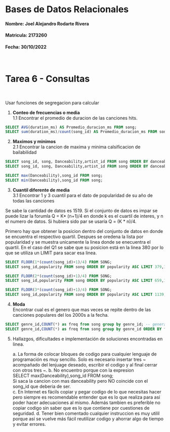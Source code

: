 # Bases de Datos Relacionales 
#### Nombre: Joel Alejandro Rodarte Rivera  
#### Matricula: 2173260
#### Fecha: 30/10/2022
<br/>

# Tarea 6 - Consultas
<br/>

Usar funciones de segregacion para calcular 

1. **Conteo de frecuencias o media**
    <br/> 1.1 Encontrar el promedio de duracion de las canciones hits. 
    
~~~~sql
SELECT AVG(duration_ms) AS Promedio_duracion_ms FROM song;
SELECT sum(duration_ms)/count(song_id) AS Promedio_duracion_ms FROM song ;
~~~~

2. **Maximos y minimos**
<br/> 2.1 Encontrar la cancion de maxima y minima calsificacion de bailabilidad

~~~~sql
SELECT song_id, song, Danceability,artist_id FROM song ORDER BY danceability DESC;
SELECT song_id, song, Danceability,artist_id FROM song ORDER BY danceability ASC;

SELECT max(Danceability),song_id FROM song;
SELECT min(Danceability),song_id FROM song;
~~~~

3. **Cuantil diferente de media**
<br/> 3.1 Encontrar 1 y 3  cuantil para el dato de popularidad de su año de todas las canciones 

Se sabe la cantidad de datos es 1519. Si el conjunto de datos es impar se puede lizar la forumla  Q = K* (n+1)/4 en donde k es el cuartil de interes, y n el numero de datos. Si hubiera sido par se usaría Q = (K * n)/4.

Primero hay que obtener la posicion dentro del conjunto de datos en donde se encuentra el respectivo quartil. Despues se oredena la lista por popularidad y se muestra unicamente la linea donde se enecuentra el quartil. En el caso del Q1 se sabe que su posicion está en la linea 380 por lo que se utiliza un LIMIT para sacar esa linea. 

~~~~sql
SELECT FLOOR(1*(count(song_id)+1)/4) FROM SONG;
SELECT song_id,popularity FROM song ORDER BY popularity ASC LIMIT 379,1; 

SELECT FLOOR(2*(count(song_id)+1)/4) FROM SONG;
SELECT song_id,popularity FROM song ORDER BY popularity ASC LIMIT 659,1; 

SELECT FLOOR(3*(count(song_id)+1)/4) FROM SONG;
SELECT song_id,popularity FROM song ORDER BY popularity ASC LIMIT 1139,1; 
~~~~

4. **Moda**
<br/> Encontrar cual es el genero que mas veces se repite dentro de las canciones populares del los 2000s a la fecha.

~~~~sql
SELECT genre_id,COUNT(*) as freq from song group by genre_id; -- generar una tabla de frecuencias 
SELECT genre_id,COUNT(*) as freq from song group by genre_id ORDER BY freq DESC LIMIT 1 ; -- Ordenar y solo imprimir la que mas se repita
~~~~


5. Hallazgos, dificultades e implementación de soluciones encontradas en linea. 

    a. La forma de colocar bloques de codigo para cualquier lenguaje de programación es muy sencillo. Solo es necesario insertar tres ~ acompañado del lenjuage deseado, escribir el codigo y al final cerrar con otros tres ~.
    b. No encuentro porque con la expresion <br/> 
    SELECT max(Danceability),song_id FROM song;<br/> 
    Si saca la cancion con mas danceability pero NO coincide con el song_id que deberia de ser. <br/> 
    c. En Internet es fácils copiar y pegar codigo de lo que necesitas hacer pero siempre es recomendable entender que es lo que realiza para así poder hacer adecuaciones al mismo. Además tambien es preferible no copiar codigo sin saber que es lo que contiene por cuestiones de seguridad. 
    d. Tener bien comentado cualquier instruccion es muy utilil porque así se vuelve más fácil reutilizar codigo y ahorrar algo de tiempo y evitar errores. 



